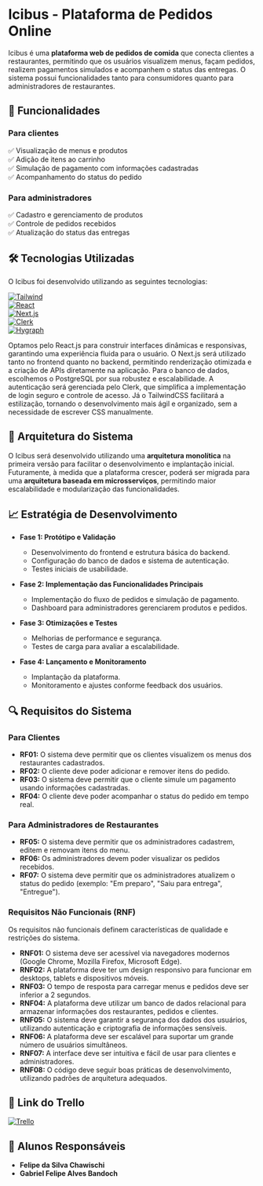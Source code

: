 # **Icibus - Plataforma de Pedidos Online**  

Icibus é uma **plataforma web de pedidos de comida** que conecta clientes a restaurantes, permitindo que os usuários visualizem menus, façam pedidos, realizem pagamentos simulados e acompanhem o status das entregas. O sistema possui funcionalidades tanto para consumidores quanto para administradores de restaurantes.  

## **📌 Funcionalidades**  
### **Para clientes**  
✅ Visualização de menus e produtos  
✅ Adição de itens ao carrinho  
✅ Simulação de pagamento com informações cadastradas  
✅ Acompanhamento do status do pedido  

### **Para administradores**  
✅ Cadastro e gerenciamento de produtos  
✅ Controle de pedidos recebidos  
✅ Atualização do status das entregas  

## **🛠️ Tecnologias Utilizadas**  
O Icibus foi desenvolvido utilizando as seguintes tecnologias:  

[![Tailwind](https://img.shields.io/badge/TailwindCSS-06B6D4.svg?style=for-the-badge&logo=TailwindCSS&logoColor=white)](https://tailwindcss.com/)  
[![React](https://img.shields.io/badge/React-61DAFB.svg?style=for-the-badge&logo=React&logoColor=black)](https://reactjs.org/)  
[![Next.js](https://img.shields.io/badge/Next.js-000000.svg?style=for-the-badge&logo=Next.js&logoColor=white)](https://nextjs.org/)  
[![Clerk](https://img.shields.io/badge/Clerk-000000.svg?style=for-the-badge&logo=Clerk&logoColor=white)](https://clerk.dev/)  
[![Hygraph](https://img.shields.io/badge/Hygraph-1E2A58.svg?style=for-the-badge&logo=Hygraph&logoColor=white)](https://hygraph.com/)

Optamos pelo React.js para construir interfaces dinâmicas e responsivas, garantindo uma experiência fluida para o usuário. O Next.js será utilizado tanto no frontend quanto no backend, permitindo renderização otimizada e a criação de APIs diretamente na aplicação. Para o banco de dados, escolhemos o PostgreSQL por sua robustez e escalabilidade. A autenticação será gerenciada pelo Clerk, que simplifica a implementação de login seguro e controle de acesso. Já o TailwindCSS facilitará a estilização, tornando o desenvolvimento mais ágil e organizado, sem a necessidade de escrever CSS manualmente.

## **📐 Arquitetura do Sistema**  
O Icibus será desenvolvido utilizando uma **arquitetura monolítica** na primeira versão para facilitar o desenvolvimento e implantação inicial. Futuramente, à medida que a plataforma crescer, poderá ser migrada para uma **arquitetura baseada em microsserviços**, permitindo maior escalabilidade e modularização das funcionalidades.  

## **📈 Estratégia de Desenvolvimento**  
- **Fase 1: Protótipo e Validação**  
  - Desenvolvimento do frontend e estrutura básica do backend.
  - Configuração do banco de dados e sistema de autenticação.
  - Testes iniciais de usabilidade.  

- **Fase 2: Implementação das Funcionalidades Principais**  
  - Implementação do fluxo de pedidos e simulação de pagamento.  
  - Dashboard para administradores gerenciarem produtos e pedidos.  

- **Fase 3: Otimizações e Testes**  
  - Melhorias de performance e segurança.
  - Testes de carga para avaliar a escalabilidade.  

- **Fase 4: Lançamento e Monitoramento**  
  - Implantação da plataforma.  
  - Monitoramento e ajustes conforme feedback dos usuários.  
  
## **🔍 Requisitos do Sistema**  
### **Para Clientes**  
- **RF01:** O sistema deve permitir que os clientes visualizem os menus dos restaurantes cadastrados.
- **RF02:** O cliente deve poder adicionar e remover itens do pedido.
- **RF03:** O sistema deve permitir que o cliente simule um pagamento usando informações cadastradas.
- **RF04:** O cliente deve poder acompanhar o status do pedido em tempo real.

### **Para Administradores de Restaurantes**  
- **RF05:** O sistema deve permitir que os administradores cadastrem, editem e removam itens do menu.
- **RF06:** Os administradores devem poder visualizar os pedidos recebidos.
- **RF07:** O sistema deve permitir que os administradores atualizem o status do pedido (exemplo: "Em preparo", "Saiu para entrega", "Entregue").

### **Requisitos Não Funcionais (RNF)**  
Os requisitos não funcionais definem características de qualidade e restrições do sistema.

- **RNF01:** O sistema deve ser acessível via navegadores modernos (Google Chrome, Mozilla Firefox, Microsoft Edge).
- **RNF02:** A plataforma deve ter um design responsivo para funcionar em desktops, tablets e dispositivos móveis.
- **RNF03:** O tempo de resposta para carregar menus e pedidos deve ser inferior a 2 segundos.
- **RNF04:** A plataforma deve utilizar um banco de dados relacional para armazenar informações dos restaurantes, pedidos e clientes.
- **RNF05:** O sistema deve garantir a segurança dos dados dos usuários, utilizando autenticação e criptografia de informações sensíveis.
- **RNF06:** A plataforma deve ser escalável para suportar um grande número de usuários simultâneos.
- **RNF07:** A interface deve ser intuitiva e fácil de usar para clientes e administradores.
- **RNF08:** O código deve seguir boas práticas de desenvolvimento, utilizando padrões de arquitetura adequados.
  
## **📌 Link do Trello**  
[![Trello](https://img.shields.io/badge/Trello-0052CC.svg?style=for-the-badge&logo=Trello&logoColor=white)](https://trello.com/invite/b/67b7adafc0ed6c3c8e17412e/ATTIe3356c6837adbe094fa329da7c7425bcDC197814/icibus)  

## **👥 Alunos Responsáveis**  
- **Felipe da Silva Chawischi**  
- **Gabriel Felipe Alves Bandoch**
